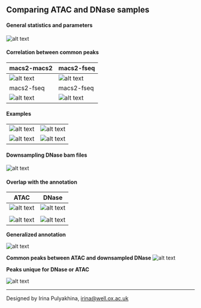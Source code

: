 Comparing ATAC and DNase samples
---------------------------------------

#### General statistics and parameters

![alt text](https://github.com/jknightlab/ATACseq_pipeline/blob/master/Core_manuscript/DNase/dnase_va_atac.png)

#### Correlation between common peaks

|  macs2-macs2  | macs2-fseq       |
| ------- | ------ |
| ![alt text](https://github.com/jknightlab/ATACseq_pipeline/blob/master/Core_manuscript/DNase/macs2_dnase_atac_common_peaks.png) | ![alt text](https://github.com/jknightlab/ATACseq_pipeline/blob/master/Core_manuscript/DNase/dnase_atac_common_peaks.log.png) |
|  macs2-fseq  | macs2-fseq       |
| ![alt text](https://github.com/jknightlab/ATACseq_pipeline/blob/master/Core_manuscript/DNase/dnase_atac_TSS_common_peaks.log.png) | ![alt text](https://github.com/jknightlab/ATACseq_pipeline/blob/master/Core_manuscript/DNase/dnase_atac_nonTSS_common_peaks.log.png) |


#### Examples

|         |        |
| ------- | ------ |
| ![alt text](https://github.com/jknightlab/ATACseq_pipeline/blob/master/Core_manuscript/DNase/dnase_atac_example1.png) | ![alt text](https://github.com/jknightlab/ATACseq_pipeline/blob/master/Core_manuscript/DNase/dnase_atac_example2.png) |
| ![alt text](https://github.com/jknightlab/ATACseq_pipeline/blob/master/Core_manuscript/DNase/dnase_atac_example3.png) | ![alt text](https://github.com/jknightlab/ATACseq_pipeline/blob/master/Core_manuscript/DNase/dnase_atac_example4.png) |

#### Downsampling DNase bam files

![alt text](https://github.com/jknightlab/ATACseq_pipeline/blob/master/Core_manuscript/DNase/atac_dnase_downsampled.png)

#### Overlap with the annotation

| ATAC | DNase |
| ---- | ----- |
| ![alt text](https://github.com/jknightlab/ATACseq_pipeline/blob/master/Core_manuscript/DNase/ATAC_k562_annotation_all_peaks_pie.png) | ![alt text](https://github.com/jknightlab/ATACseq_pipeline/blob/master/Core_manuscript/DNase/dnase_k562_annotation_all_peaks_pie.png) |
|      |       |
| ![alt text](https://github.com/jknightlab/ATACseq_pipeline/blob/master/Core_manuscript/DNase/ATAC_annotated_peaks_classification_pie.png) | ![alt text](https://github.com/jknightlab/ATACseq_pipeline/blob/master/Core_manuscript/DNase/DNase_annotated_peaks_classification_pie.png) |

**Generalized annotation**

![alt text](https://github.com/jknightlab/ATACseq_pipeline/blob/master/Core_manuscript/DNase/ATAC_dnase_generalized_annotated_peaks_classification_pie.png)

**Common peaks between ATAC and downsampled DNase**
![alt text](https://github.com/jknightlab/ATACseq_pipeline/blob/master/Core_manuscript/DNase/downsampled.png)

**Peaks unique for DNase or ATAC**

![alt text](https://github.com/jknightlab/ATACseq_pipeline/blob/master/Core_manuscript/DNase/dnase_atac_unique_peak_annotation.png)


------------------------------
Designed by Irina Pulyakhina, irina@well.ox.ac.uk
